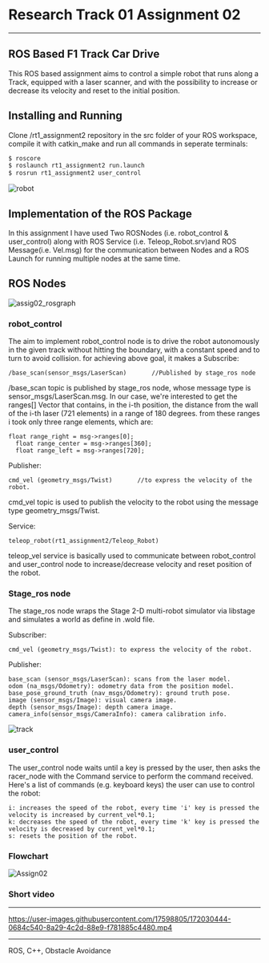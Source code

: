 # Research Track 01 Assignment 02
-----------------------------------

ROS Based F1 Track Car Drive
-------------------------------
This ROS based assignment aims to control a simple robot that runs along a Track, equipped with a laser scanner, and with the possibility to increase or decrease its velocity and reset to the initial position.

Installing and Running
------------------------------
Clone /rt1_assignment2 repository in the src folder of your ROS workspace, compile it with catkin_make and run all commands in seperate terminals:

```bash
$ roscore
$ roslaunch rt1_assignment2 run.launch
$ rosrun rt1_assignment2 user_control
```
![robot](https://user-images.githubusercontent.com/17598805/172030308-5eaae345-90cd-4a48-8479-cac3c0bec09e.png)

Implementation of the ROS Package
-----------------
In this assignment I have used Two ROSNodes (i.e. robot_control & user_control) along with ROS Service (i.e. Teleop_Robot.srv)and ROS Message(i.e. Vel.msg) for the communication between Nodes and a ROS Launch for running multiple nodes at the same time.

ROS Nodes
---------------
![assig02_rosgraph](https://user-images.githubusercontent.com/17598805/172030288-1b9c6d78-94b9-4a53-87e8-ccef2ba9d5ca.png)

### robot_control
The aim to implement robot_control node is to drive the robot autonomously in the given track without hitting the boundary, with a constant speed and to turn to avoid collision. for achieving above goal, it makes a 
Subscribe:
    
    /base_scan(sensor_msgs/LaserScan)       //Published by stage_ros node

/base_scan topic is published by stage_ros node, whose message type is sensor_msgs/LaserScan.msg. In our case, we're interested to get the ranges[] Vector that contains, in the i-th position, the distance from the wall of the i-th laser (721 elements) in a range of 180 degrees. from these ranges i took only three range elements, which are: 
    
    float range_right = msg->ranges[0];
	  float range_center = msg->ranges[360];
	  float range_left = msg->ranges[720];

Publisher:

    cmd_vel (geometry_msgs/Twist)       //to express the velocity of the robot.

cmd_vel topic is used to publish the velocity to the robot using the message type geometry_msgs/Twist.

Service:
    
    teleop_robot(rt1_assignment2/Teleop_Robot)
    
teleop_vel service is basically used to communicate between robot_control and user_control node to increase/decrease velocity and reset position of the robot.

### Stage_ros node
The stage_ros node wraps the Stage 2-D multi-robot simulator via libstage and simulates a world as define in .wold file.

Subscriber:

    cmd_vel (geometry_msgs/Twist): to express the velocity of the robot.

Publisher:

    base_scan (sensor_msgs/LaserScan): scans from the laser model.
    odom (na_msgs/Odometry): odometry data from the position model.
    base_pose_ground_truth (nav_msgs/Odometry): ground truth pose.
    image (sensor_msgs/Image): visual camera image.
    depth (sensor_msgs/Image): depth camera image.
    camera_info(sensor_msgs/CameraInfo): camera calibration info.
![track](https://user-images.githubusercontent.com/17598805/172030298-8bd16187-ee1a-408e-ab14-3458078443e7.png)

### user_control
The user_control node waits until a key is pressed by the user, then asks the racer_node with the Command service to perform the command received.
Here's a list of commands (e.g. keyboard keys) the user can use to control the robot:

    i: increases the speed of the robot, every time 'i' key is pressed the velocity is increased by current_vel*0.1;
    k: decreases the speed of the robot, every time 'k' key is pressed the velocity is decreased by current_vel*0.1;
    s: resets the position of the robot.

### Flowchart
![Assign02](https://user-images.githubusercontent.com/17598805/172031571-cb2e0ad4-4265-45aa-9881-e623d1c64e92.png)

### Short video

_________

https://user-images.githubusercontent.com/17598805/172030444-0684c540-8a29-4c2d-88e9-f781885c4480.mp4

___________________
ROS, C++, Obstacle Avoidance
